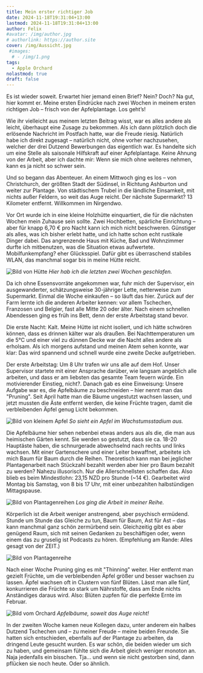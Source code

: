 ```yaml
---
title: Mein erster richtiger Job
date: 2024-11-18T19:31:04+13:00
lastmod: 2024-11-18T19:31:04+13:00
author: Felix
#avatar: /img/author.jpg
# authorlink: https://author.site
cover: /img/Aussicht.jpg
 #images:
  # - /img/1.png
tags:
  - Apple Orchard
nolastmod: true
draft: false
---
```


Es ist wieder soweit. Erwartet hier jemand einen Brief? Nein? Doch? Na gut, hier kommt er. Meine ersten Eindrücke nach zwei Wochen in meinem ersten richtigen Job – frisch von der Apfelplantage. Los geht’s!

<!--more-->

Wie ihr vielleicht aus meinem letzten Beitrag wisst, war es alles andere als leicht, überhaupt eine Zusage zu bekommen. Als ich dann plötzlich doch die erlösende Nachricht im Postfach hatte, war die Freude riesig. Natürlich habe ich direkt zugesagt – natürlich nicht, ohne vorher nachzusehen, welcher der drei Dutzend Bewerbungen das eigentlich war. Es handelte sich um eine Stelle als saisonale Hilfskraft auf einer Apfelplantage. Keine Ahnung von der Arbeit, aber ich dachte mir: Wenn sie mich ohne weiteres nehmen, kann es ja nicht so schwer sein.

Und so begann das Abenteuer. An einem Mittwoch ging es los – von Christchurch, der größten Stadt der Südinsel, in Richtung Ashburton und weiter zur Plantage. Von städtischem Trubel in die ländliche Einsamkeit, mit nichts außer Feldern, so weit das Auge reicht. Der nächste Supermarkt? 13 Kilometer entfernt. Willkommen im Nirgendwo.

Vor Ort wurde ich in eine kleine Holzhütte einquartiert, die für die nächsten Wochen mein Zuhause sein sollte. Zwei Hochbetten, spärliche Einrichtung – aber für knapp 6,70 € pro Nacht kann ich mich nicht beschweren. Günstiger als alles, was ich bisher erlebt hatte, und ich hatte schon echt rustikale Dinger dabei. Das angrenzende Haus mit Küche, Bad und Wohnzimmer durfte ich mitbenutzen, was die Situation etwas aufwertete. Mobilfunkempfang? eher Glücksspiel. Dafür gibt es überraschend stabiles WLAN, das manchmal sogar bis in meine Hütte reicht.

![Bild von Hütte](/img/Hütte.jpg)
_Hier hab ich die letzten zwei Wochen geschlafen._

Da ich ohne Essensvorräte angekommen war, fuhr mich der Supervisor, ein ausgewanderter, schätzungsweise 30-jähriger Lette, netterweise zum Supermarkt. Einmal die Woche einkaufen – so läuft das hier. Zurück auf der Farm lernte ich die anderen Arbeiter kennen: vor allem Tschechen, Franzosen und Belgier, fast alle Mitte 20 oder älter. Nach einem schnellen Abendessen ging es früh ins Bett, denn der erste Arbeitstag stand bevor.

Die erste Nacht: Kalt. Meine Hütte ist nicht isoliert, und ich hätte schwören können, dass es drinnen kälter war als draußen. Bei Nachttemperaturen um die 5°C und einer viel zu dünnen Decke war die Nacht alles andere als erholsam. Als ich morgens aufstand und meinen Atem sehen konnte, war klar: Das wird spannend und schnell wurde eine zweite Decke aufgetrieben.

Der erste Arbeitstag: Um 8 Uhr trafen wir uns alle auf dem Hof. Unser Supervisor startete mit einer Ansprache darüber, wie langsam angeblich alle arbeiten, und dass er am liebsten das gesamte Team feuern würde. Ein motivierender Einstieg, nicht?. Danach gab es eine Einweisung: Unsere Aufgabe war es, die Apfelbäume zu beschneiden – hier nennt man das "Pruning". Seit April hatte man die Bäume ungestutzt wachsen lassen, und jetzt mussten die Äste entfernt werden, die keine Früchte tragen, damit die verbleibenden Äpfel genug Licht bekommen.

![Bild von kleinem Apfel](/img/Apfel.jpg)
_So sieht ein Apfel im Wachstumsstadium aus._

Die Apfelbäume hier sehen nebenbei etwas anders aus als die, die man aus heimischen Gärten kennt. Sie werden so gestutzt, dass sie ca. 18-20 Hauptäste haben, die schnurgerade abwechselnd nach rechts und links wachsen. Mit einer Gartenschere und einer Leiter bewaffnet, arbeitete ich mich Baum für Baum durch die Reihen. Theoretisch kann man bei jeglicher Plantagenarbeit nach Stückzahl bezahlt werden aber hier pro Baum bezahlt zu werden? Nahezu illusorisch. Nur die Allerschnellsten schaffen das. Also blieb es beim Mindestlohn: 23,15 NZD pro Stunde (~14 €). Gearbeitet wird Montag bis Samstag, von 8 bis 17 Uhr, mit einer unbezahlten halbstündigen Mittagspause.

![Bild von Plantagenreihen](/img/Reihe.jpg)
_Los ging die Arbeit in meiner Reihe._

Körperlich ist die Arbeit weniger anstrengend, aber psychisch ermüdend. Stunde um Stunde das Gleiche zu tun, Baum für Baum, Ast für Ast – das kann manchmal ganz schön zermürbend sein. Gleichzeitig gibt es aber genügend Raum, sich mit seinen Gedanken zu beschäftigen oder, wenn einem das zu gruselig ist Podcasts zu hören. (Empfehlung am Rande: Alles gesagt von der ZEIT.)

![Bild von Plantagenreihe](/img/Reihe2.jpg)

Nach einer Woche Pruning ging es mit "Thinning" weiter. Hier entfernt man gezielt Früchte, um die verbleibenden Äpfel größer und besser wachsen zu lassen. Äpfel wachsen oft in Clustern von fünf Blüten. Lässt man alle fünf, konkurrieren die Früchte so stark um Nährstoffe, dass am Ende nichts Anständiges daraus wird. Also: Blüten zupfen für die perfekte Ernte im Februar.

![Bild vom Orchard](/img/Orchard.jpg)
_Apfelbäume, soweit das Auge reicht!_

In der zweiten Woche kamen neue Kollegen dazu, unter anderem ein halbes Dutzend Tschechen und – zu meiner Freude – meine beiden Freunde. Sie hatten sich entschieden, ebenfalls auf der Plantage zu arbeiten, da dringend Leute gesucht wurden. Es war schön, die beiden wieder um sich zu haben, und gemeinsam fühlte sich die Arbeit gleich weniger monoton an. Naja jedenfalls ein bisschen. Tja... und wenn sie nicht gestorben sind, dann pflücken sie noch heute. Oder so ähnlich.


